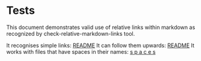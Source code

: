 # Tests

This document demonstrates valid use of relative links within markdown as recognized by check-relative-markdown-links tool.

It recognises simple links: [README](./README.md)
It can follow them upwards: [README](../README.md)
It works with files that have spaces in their names: [s p a c e s](./s%20p%20a%20c%20e%20s.md)

